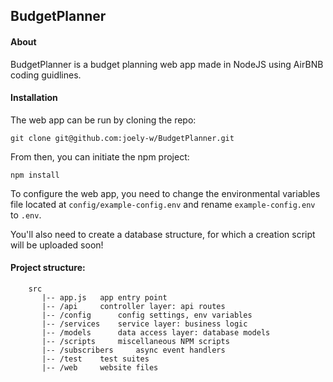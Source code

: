 ## BudgetPlanner
#### About

BudgetPlanner is a budget planning web app made in NodeJS using AirBNB coding guidlines.
#### Installation
The web app can be run by cloning the repo:

`git clone git@github.com:joely-w/BudgetPlanner.git` 

From then, you can initiate the npm project:

`npm install`

To configure the web app, you need to change the environmental variables file located at
`config/example-config.env` and rename `example-config.env` to `.env`.

You'll also need to create a database structure, for which a creation script will be uploaded soon!
 
#### Project structure:
  
```
    src  
       |-- app.js   app entry point  
       |-- /api     controller layer: api routes  
       |-- /config      config settings, env variables  
       |-- /services    service layer: business logic  
       |-- /models      data access layer: database models	  
       |-- /scripts     miscellaneous NPM scripts  
       |-- /subscribers     async event handlers  
       |-- /test    test suites  
       |-- /web     website files
```
